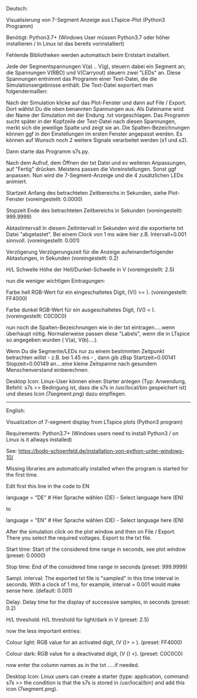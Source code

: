 Deutsch:

Visualisierung von 7-Segment Anzeige aus LTspice-Plot (Python3 Programm)

Benötigt: Python3.7+ (Windows User müssen Python3.7 oder höher installieren / In Linux ist das bereits vorinstalliert)

Fehlende Bibliotheken werden automatisch beim Erststart installiert.

Jede der Segmentspannungen V(a) .. V(g), steuern dabei ein Segment an; die Spannungen V(RBO) und V(Carryout) steuern zwei "LEDs" an. Diese Spannungen entnimmt das Programm einer Text-Datei, die die Simulationsergebnisse enthält. Die Text-Datei exportiert man folgendermaßen:

Nach der Simulation klicke auf das Plot-Fenster und dann auf File / Export. Dort wählst Du die oben benannten Spannungen aus. Als Dateiname wird der Name der Simulation mit der Endung .txt vorgeschlagen. Das Programm sucht später in der Kopfzeile der Text-Datei nach diesen Spannungen, merkt sich die jeweilige Spalte und zeigt sie an. Die Spalten-Bezeichnungen können ggf in den Einstellungen im ersten Fenster angepasst werden. Es können auf Wunsch noch 2 weitere Signale verarbeitet werden (x1 und x2).

Dann starte das Programm s7s.py.

Nach dem Aufruf, dem Öffnen der txt Datei und ev weiteren Anpassungen, auf "Fertig" drücken. Meistens passen die Voreinstellungen. Sonst ggf anpassen. Nun wird die 7-Segment-Anzeige und die 4 zusätzlichen LEDs animiert.

Startzeit Anfang des betrachteten Zeitbereichs in Sekunden, siehe Plot-Fenster (voreingestellt: 0.0000)

Stopzeit Ende des betrachteten Zeitbereichs in Sekunden (voreingestellt: 999.9999)

Abtastintervall In diesem Zeitintervall in Sekunden wird die exportierte txt Datei "abgetastet". Bei einem Clock von 1 ms wäre hier z.B. Intervall=0.001 sinnvoll. (voreingestellt: 0.001)

Verzögerung Verzögerungszeit für die Anzeige aufeinanderfolgender Abtastungen, in Sekunden (voreingestellt: 0.2)

H/L Schwelle Höhe der Hell/Dunkel-Schwelle in V (voreingestellt: 2.5)

nun die weniger wichtigen Eintragungen:

Farbe hell RGB-Wert für ein eingeschaltetes Digit, (V(<Segment>) >= <Schwelle>). (voreingestellt: FF4000)
  
Farbe dunkel RGB-Wert für ein ausgeschaltetes Digit, (V(<Segment>) < <Schwelle>).(voreingestellt: C0C0C0)
  
nun noch die Spalten-Bezeichnungen wie in der txt eintragen.....wenn überhaupt nötig. Normalerweise passen diese "Labels", wenn die in LTspice so angegeben wurden ( V(a), V(b)....).

Wenn Du die Segmente/LEDs nur zu einem bestimmten Zeitpunkt betrachten willst - z.B. bei 1.45 ms - , dann gib zBsp Startzeit=0.00141 Stopzeit=0.00149 an....eine kleine Zeitspanne nach gesundem Menschenverstand einberechnen.

Desktop Icon: Linux-User können einen Starter anlegen (Typ: Anwendung, Befehl: s7s >> Bedingung ist, dass die s7s in /usr/local/bin gespeichert ist) und dieses Icon (7segment.png) dazu einpflegen.  
  
-----------------------------------------
  
English:  

Visualization of 7-segment display from LTspice plots (Python3 program)

Requirements: Python3.7+ (Windows users need to install Python3 / on Linux is it allways installed)
  
See: https://bodo-schoenfeld.de/installation-von-python-unter-windows-10/
  
Missing libraries are automatically installed when the program is started for the first time.

Edit first this line in the code to EN

language = "DE"     # Hier Sprache wählen (DE)  -  Select language here (EN)
  
to
  
language = "EN"     # Hier Sprache wählen (DE)  -  Select language here (EN)
  
After the simulation click on the plot window and then on File / Export.
There you select the required voltages.
Export to the txt file.
  
Start time: Start of the considered time range in seconds, see plot window (preset: 0.0000)
  
Stop time: End of the considered time range in seconds (preset: 999.9999)
  
Sampl. interval: The exported txt file is "sampled" in this time interval in seconds. With a clock of 1 ms, for example, interval = 0.001 would make sense here. (default: 0.001)
  
Delay: Delay time for the display of successive samples, in seconds (preset: 0.2)
  
H/L threshold: H/L threshold for light/dark in V (preset: 2.5)
  
now the less important entries:
  
Colour light: RGB value for an activated digit, (V (<Segment>)> = <Threshold>). (preset: FF4000)
  
Colour dark: RGB value for a deactivated digit, (V (<Segment>) <<Threshold>). (preset: C0C0C0)
  
now enter the column names as in the txt .....if needed.

Desktop Icon: Linux users can create a starter (type: application, command: s7s >> the condition is that the s7s is stored in /usr/local/bin) and add this icon (7segment.png).
